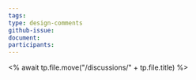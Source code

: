 ```yaml
---
tags: 
type: design-comments
github-issue: 
document: 
participants:
---
```

<% await tp.file.move("/discussions/" + tp.file.title) %>
